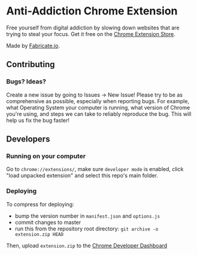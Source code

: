 # Anti-Addiction Chrome Extension

Free yourself from digital addiction by slowing down websites that are trying to steal your focus. Get it free on the [Chrome Extension Store](https://chrome.google.com/webstore/detail/world-view-wallpaper-tab/bdnobddpgjhaenonjkngfhcknndajiia).

Made by [Fabricate.io](http://fabricate.io).

## Contributing

### Bugs? Ideas?

Create a new issue by going to Issues -> New Issue! Please try to be as comprehensive as possible, especially when reporting bugs. For example, what Operating System your computer is running, what version of Chrome you're using, and steps we can take to reliably reproduce the bug. This will help us fix the bug faster!

## Developers

### Running on your computer

Go to `chrome://extensions/`, make sure `developer mode` is enabled, click "load unpacked extension" and select this repo's main folder.

### Deploying

To compress for deploying:
- bump the version number in `manifest.json` and `options.js`
- commit changes to master
- run this from the repository root directory: `git archive -o extension.zip HEAD`

Then, upload `extension.zip` to the [Chrome Developer Dashboard](https://chrome.google.com/webstore/developer/dashboard)

